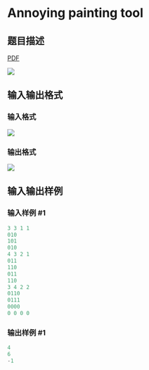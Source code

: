 # Annoying painting tool

## 题目描述

[problemUrl]: https://uva.onlinejudge.org/index.php?option=com_onlinejudge&Itemid=8&category=24&page=show_problem&problem=2171

[PDF](https://uva.onlinejudge.org/external/112/p11230.pdf)

![](https://cdn.luogu.com.cn/upload/vjudge_pic/UVA11230/0d476a1306e17151e98c18c8bf016a746073c76d.png)

## 输入输出格式

### 输入格式

![](https://cdn.luogu.com.cn/upload/vjudge_pic/UVA11230/bc97e884878712d3818d02bb65cc63ec1519d7ad.png)

### 输出格式

![](https://cdn.luogu.com.cn/upload/vjudge_pic/UVA11230/81bbc33961b6f11d68a07b2ef8a0a54442e71a2c.png)

## 输入输出样例

### 输入样例 #1

```cpp
3 3 1 1
010
101
010
4 3 2 1
011
110
011
110
3 4 2 2
0110
0111
0000
0 0 0 0
```


### 输出样例 #1

```cpp
4
6
-1
```


